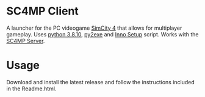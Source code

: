 # SC4MP Client
A launcher for the PC videogame [SimCity 4](https://en.wikipedia.org/wiki/SimCity_4) that allows for multiplayer gameplay. Uses [python 3.8.10](https://www.python.org/downloads/release/python-3810/), [py2exe](https://www.py2exe.org/) and [Inno Setup](https://jrsoftware.org/isinfo.php) script. Works with the [SC4MP Server](https://github.com/keggre/sc4mp-server).

# Usage
Download and install the latest release and follow the instructions included in the Readme.html.
